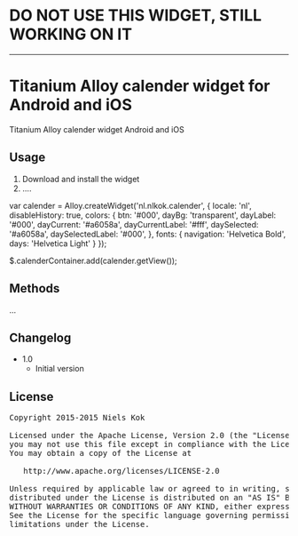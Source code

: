 # DO NOT USE THIS WIDGET, STILL WORKING ON IT

-------------

# Titanium Alloy calender widget for Android and iOS
Titanium Alloy calender widget Android and iOS

## Usage
1. Download and install the widget
2. ....

var calender = Alloy.createWidget('nl.nlkok.calender', {
    locale: 'nl',
    disableHistory: true,
    colors: {
        btn: '#000',
        dayBg: 'transparent',
        dayLabel: '#000',
        dayCurrent: '#a6058a',
        dayCurrentLabel: '#fff',
        daySelected: '#a6058a',
        daySelectedLabel: '#000',
    },
    fonts: {
        navigation: 'Helvetica Bold',
        days: 'Helvetica Light'
    }
});

$.calenderContainer.add(calender.getView());

## Methods
...

## Changelog
* 1.0
  * Initial version

## License
<pre>
Copyright 2015-2015 Niels Kok

Licensed under the Apache License, Version 2.0 (the "License");
you may not use this file except in compliance with the License.
You may obtain a copy of the License at

   http://www.apache.org/licenses/LICENSE-2.0

Unless required by applicable law or agreed to in writing, software
distributed under the License is distributed on an "AS IS" BASIS,
WITHOUT WARRANTIES OR CONDITIONS OF ANY KIND, either express or implied.
See the License for the specific language governing permissions and
limitations under the License.
</pre>

